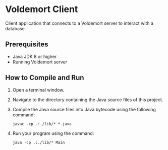 # Voldemort Client

Client application that connects to a Voldemort server to interact with a database.

## Prerequisites

- Java JDK 8 or higher
- Running Voldemort server

## How to Compile and Run

1. Open a terminal window.

2. Navigate to the directory containing the Java source files of this project.

3. Compile the Java source files into Java bytecode using the following command:

   ```
   javac -cp .:./lib/* *.java
   ```

4. Run your program using the command:

   ```
   java -cp .:./lib/* Main
   ```
